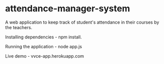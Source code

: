 # attendance-manager-system
A web application to keep track of student's attendance in their courses by the teachers.

Installing dependencies - npm install.


Running the application - node app.js


Live demo - vvce-app.herokuapp.com
